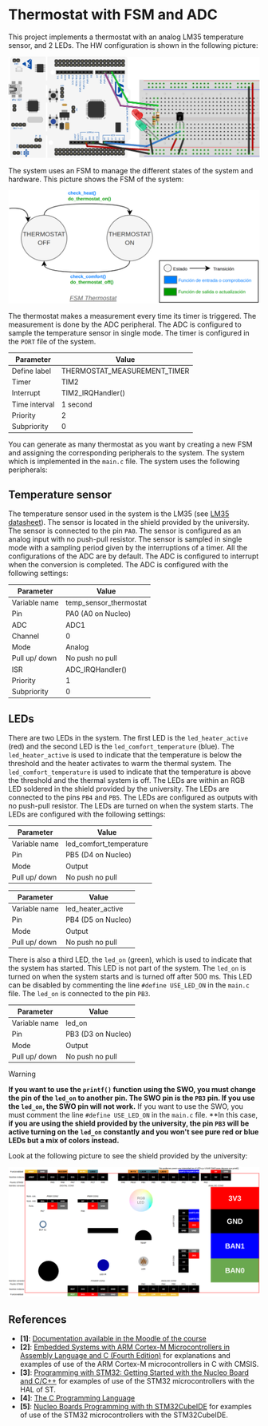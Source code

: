 # Thermostat with FSM and ADC

This project implements a thermostat with an analog LM35 temperature sensor, and 2 LEDs. The HW configuration is shown in the following picture:

![HW Thersmostat](docs/assets/imgs/fsm_thermostat_bb.png)

The system uses an FSM to manage the different states of the system and hardware. This picture shows the FSM of the system:

![FSM Thersmostat](docs/assets/imgs/fsm_thermostat.png)

The thermostat makes a measurement every time its timer is triggered. The measurement is done by the ADC peripheral. The ADC is configured to sample the temperature sensor in single mode. The timer is configured in the `PORT` file of the system.

| Parameter     | Value                        |
| ------------- | ---------------------------- |
| Define label  | THERMOSTAT_MEASUREMENT_TIMER |
| Timer         | TIM2                         |
| Interrupt     | TIM2_IRQHandler()            |
| Time interval | 1 second                     |
| Priority      | 2                            |
| Subpriority   | 0                            |

You can generate as many thermostat as you want by creating a new FSM and assigning the corresponding peripherals to the system. The system which is implemented in the `main.c` file. The system uses the following peripherals:

## Temperature sensor

The temperature sensor used in the system is the LM35 (see [LM35 datasheet](https://www.ti.com/product/es-mx/LM35)). The sensor is located in the shield provided by the university. The sensor is connected to the pin `PA0`. The sensor is configured as an analog input with no push-pull resistor. The sensor is sampled in single mode with a sampling period given by the interruptions of a timer. All the configurations of the ADC are by default. The ADC is configured to interrupt when the conversion is completed. The ADC is configured with the following settings:

| Parameter     | Value                  |
| ------------- | ---------------------- |
| Variable name | temp_sensor_thermostat |
| Pin           | PA0 (A0 on Nucleo)     |
| ADC           | ADC1                   |
| Channel       | 0                      |
| Mode          | Analog                 |
| Pull up/ down | No push no pull        |
| ISR           | ADC_IRQHandler()       |
| Priority      | 1                      |
| Subpriority   | 0                      |

## LEDs

There are two LEDs in the system. The first LED is the `led_heater_active` (red) and the second LED is the `led_comfort_temperature` (blue). The `led_heater_active` is used to indicate that the temperature is below the threshold and the heater activates to warm the thermal system. The `led_comfort_temperature` is used to indicate that the temperature is above the threshold and the thermal system is off. The LEDs are within an RGB LED soldered in the shield provided by the university. The LEDs are connected to the pins `PB4` and `PB5`. The LEDs are configured as outputs with no push-pull resistor. The LEDs are turned on when the system starts. The LEDs are configured with the following settings:

| Parameter     | Value                   |
| ------------- | ----------------------- |
| Variable name | led_comfort_temperature |
| Pin           | PB5 (D4 on Nucleo)      |
| Mode          | Output                  |
| Pull up/ down | No push no pull         |

| Parameter     | Value              |
| ------------- | ------------------ |
| Variable name | led_heater_active  |
| Pin           | PB4 (D5 on Nucleo) |
| Mode          | Output             |
| Pull up/ down | No push no pull    |

There is also a third LED, the `led_on` (green), which is used to indicate that the system has started. This LED is not part of the system. The `led_on` is turned on when the system starts and is turned off after 500 ms. This LED can be disabled by commenting the line `#define USE_LED_ON` in the `main.c` file. The `led_on` is connected to the pin `PB3`.

| Parameter     | Value              |
| ------------- | ------------------ |
| Variable name | led_on             |
| Pin           | PB3 (D3 on Nucleo) |
| Mode          | Output             |
| Pull up/ down | No push no pull    |

> [!WARNING]
> **If you want to use the `printf()` function using the SWO, you must change the pin of the `led_on` to another pin. The SWO pin is the `PB3` pin. If you use the `led_on`, the SWO pin will not work.**
> If you want to use the SWO, you must comment the line `#define USE_LED_ON` in the `main.c` file. **In this case, **if you are using the shield provided by the university, the pin `PB3` will be active turning on the `led_on` constantly and you won't see pure red or blue LEDs but a mix of colors instead.**

Look at the following picture to see the shield provided by the university:

![Shield](docs/assets/imgs/shield.png)

## References

- **[1]**: [Documentation available in the Moodle of the course](https://moodle.upm.es/titulaciones/oficiales/course/view.php?id=785#section-0)
- **[2]**: [Embedded Systems with ARM Cortex-M Microcontrollers in Assembly Language and C (Fourth Edition)](https://web.eece.maine.edu/~zhu/book/index.php) for explanations and examples of use of the ARM Cortex-M microcontrollers in C with CMSIS.
- **[3]**: [Programming with STM32: Getting Started with the Nucleo Board and C/C++](https://ingenio.upm.es/primo-explore/fulldisplay?docid=34UPM_ALMA51126621660004212&context=L&vid=34UPM_VU1&lang=es_ES&search_scope=TAB1_SCOPE1&adaptor=Local%20Search%20Engine&tab=tab1&query=any,contains,Programming%20with%20STM32:%20Getting%20Started%20with%20the%20Nucleo%20Board%20and%20C%2FC%2B%2B&offset=0) for examples of use of the STM32 microcontrollers with the HAL of ST.
- **[4]**: [The C Programming Language](https://ingenio.upm.es/primo-explore/fulldisplay?docid=34UPM_ALMA2151866130004212&context=L&vid=34UPM_VU1&lang=es_ES&search_scope=TAB1_SCOPE1&adaptor=Local%20Search%20Engine&isFrbr=true&tab=tab1&query=any,contains,C%20Programming%20Language)
- **[5]**: [Nucleo Boards Programming with th STM32CubeIDE](https://www.elektor.com/products/nucleo-boards-programming-with-the-stm32cubeide) for examples of use of the STM32 microcontrollers with the STM32CubeIDE.
